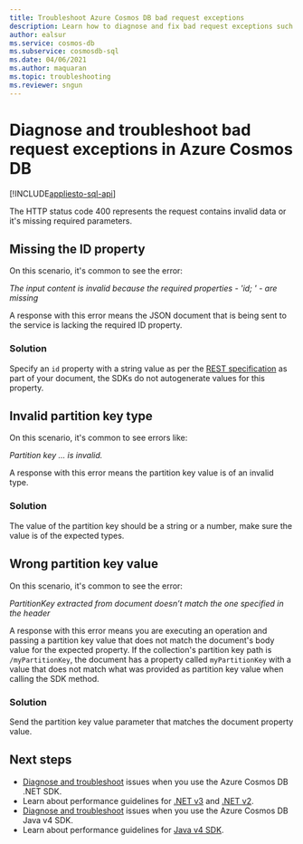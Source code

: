 ```yaml
---
title: Troubleshoot Azure Cosmos DB bad request exceptions
description: Learn how to diagnose and fix bad request exceptions such as input content or partition key is invalid, partition key doesn't match in Azure Cosmos DB.
author: ealsur
ms.service: cosmos-db
ms.subservice: cosmosdb-sql
ms.date: 04/06/2021
ms.author: maquaran
ms.topic: troubleshooting
ms.reviewer: sngun
---
```


# Diagnose and troubleshoot bad request exceptions in Azure Cosmos DB
[!INCLUDE[appliesto-sql-api](../includes/appliesto-sql-api.md)]

The HTTP status code 400 represents the request contains invalid data or it's missing required parameters.

## <a name="missing-id-property"></a>Missing the ID property
On this scenario, it's common to see the error:

*The input content is invalid because the required properties - 'id; ' - are missing*

A response with this error means the JSON document that is being sent to the service is lacking the required ID property.

### Solution
Specify an `id` property with a string value as per the [REST specification](/rest/api/cosmos-db/documents) as part of your document, the SDKs do not autogenerate values for this property.

## <a name="invalid-partition-key-type"></a>Invalid partition key type
On this scenario, it's common to see errors like:

*Partition key ... is invalid.*

A response with this error means the partition key value is of an invalid type.

### Solution
The value of the partition key should be a string or a number, make sure the value is of the expected types.

## <a name="wrong-partition-key-value"></a>Wrong partition key value
On this scenario, it's common to see the error:

*PartitionKey extracted from document doesn’t match the one specified in the header*

A response with this error means you are executing an operation and passing a partition key value that does not match the document's body value for the expected property. If the collection's partition key path is `/myPartitionKey`, the document has a property called `myPartitionKey` with a value that does not match what was provided as partition key value when calling the SDK method.

### Solution
Send the partition key value parameter that matches the document property value.

## Next steps
* [Diagnose and troubleshoot](troubleshoot-dot-net-sdk.md) issues when you use the Azure Cosmos DB .NET SDK.
* Learn about performance guidelines for [.NET v3](performance-tips-dotnet-sdk-v3-sql.md) and [.NET v2](performance-tips.md).
* [Diagnose and troubleshoot](troubleshoot-java-sdk-v4-sql.md) issues when you use the Azure Cosmos DB Java v4 SDK.
* Learn about performance guidelines for [Java v4 SDK](performance-tips-java-sdk-v4-sql.md).
